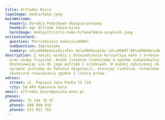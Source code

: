 ```yaml
---
title: Alfredas Biuro
logoImage: media/kdip.jpeg
mainWelcome:
  header1: Doradca Podatkowo Ubezpieczeniowy
  header2: mgr Alfreda Sobierajska
  heroImage: media/christin-hume-hcfwew744z4-unsplash.jpeg
actionContent:
  question: Potrzebujesz pomocy\u00A0?
  subQuestion: Zapraszamy
  summary: od\u00A0poniedziałku do\u00A0piątku od\u00A07:00\u00A0do\u00A016:00
description: Z naszej wiedzy i doświadczenia korzystają małe i średnie firmy
  oraz osoby fizyczne. Każde zlecenie traktujemy w sposób indywidualny,
  dostosowując się do jego potrzeb i oczekiwań. W każdej zgłoszonej do nas
  sprawie jesteśmy do Państwa dyspozycji, oferując rzetelne, terminowe i
  skuteczne rozwiązania zgodne z literą prawa.
adress:
  street: ul. Papieża Jana Pawła II 11A
  city: 58-400 Kamienna Góra
email: alfredas_biuro@poczta.onet.pl
phones:
  phone1: 75 744 78 97
  phone2: 600 890 818
  phone3: 531 031 762
---
```

